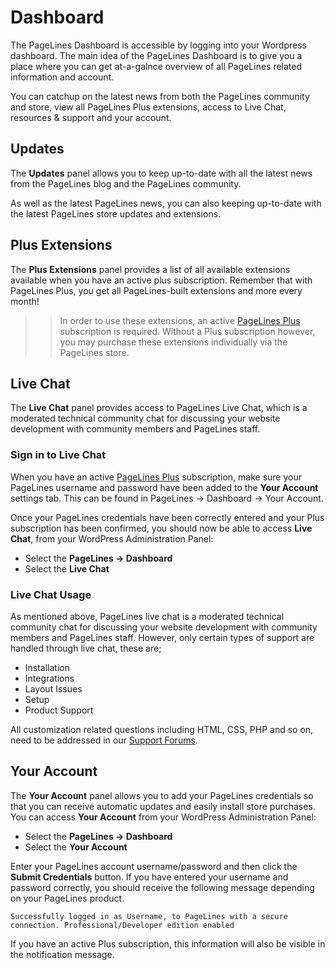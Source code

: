 # Dashboard #

The PageLines Dashboard is accessible by logging into your Wordpress dashboard. The main idea of the PageLines Dashboard is to give you a place where you can get at-a-galnce overview of all PageLines related information and account.

You can catchup on the latest news from both the PageLines community and store, view all PageLines Plus extensions, access to Live Chat, resources & support and your account.

## Updates ##

The **Updates** panel allows you to keep up-to-date with all the latest news from the PageLines blog and the PageLines community.

As well as the latest PageLines news, you can also keeping up-to-date with the latest PageLines store updates and extensions.

## Plus Extensions ##

The **Plus Extensions** panel provides a list of all available extensions available when you have an active plus subscription. Remember that with PageLines Plus, you get all PageLines-built extensions and more every month!

>> In order to use these extensions, an active [PageLines Plus](http://www.pagelines.com/plus) subscription is required. Without a Plus subscription however, you may purchase these extensions individually via the PageLines store. 

## Live Chat ##

The **Live Chat** panel provides access to PageLines Live Chat, which is a moderated technical community chat for discussing your website development with community members and PageLines staff.

### Sign in to Live Chat ###

When you have an active [PageLines Plus](http://www.pagelines.com/plus) subscription, make sure your PageLines username and password have been added to the **Your Account** settings tab. This can be found in PageLines &rarr; Dashboard &rarr; Your Account.

Once your PageLines credentials have been correctly entered and your Plus subscription has been confirmed, you should now be able to access **Live Chat**, from your WordPress Administration Panel:

* Select the **PageLines &rarr; Dashboard**
* Select the **Live Chat**

### Live Chat Usage ###

As mentioned above, PageLines live chat is a moderated technical community chat for discussing your website development with community members and PageLines staff. However, only certain types of support are handled through live chat, these are;

* Installation
* Integrations
* Layout Issues
* Setup
* Product Support

All customization related questions including HTML, CSS, PHP and so on, need to be addressed in our [Support Forums](http://www.pagelines.com/forum).

## Your Account ##

The **Your Account** panel allows you to add your PageLines credentials so that you can receive automatic updates and easily install store purchases. You can access **Your Account** from your WordPress Administration Panel:

* Select the **PageLines &rarr; Dashboard**
* Select the **Your Account**

Enter your PageLines account username/password and then click the **Submit Credentials** button. If you have entered your username and password correctly, you should receive the following message depending on your PageLines product.

`Successfully logged in as Username, to PageLines with a secure connection. Professional/Developer edition enabled`

If you have an active Plus subscription, this information will also be visible in the notification message.
